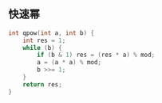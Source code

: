 ## 快速幂<!-- {docsify-ignore-all} -->

```cpp
int qpow(int a, int b) {
    int res = 1;
    while (b) {
        if (b & 1) res = (res * a) % mod;
        a = (a * a) % mod;
        b >>= 1;
    }
    return res;
}
```